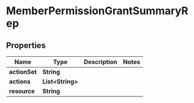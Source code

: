 

# MemberPermissionGrantSummaryRep


## Properties

Name | Type | Description | Notes
------------ | ------------- | ------------- | -------------
**actionSet** | **String** |  | 
**actions** | **List&lt;String&gt;** |  | 
**resource** | **String** |  | 



